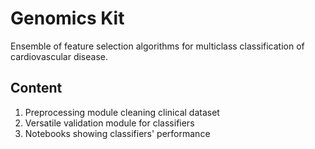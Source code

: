 # Genomics Kit

Ensemble of feature selection algorithms for multiclass classification of cardiovascular disease.

## Content

1. Preprocessing module cleaning clinical dataset
2. Versatile validation module for classifiers
3. Notebooks showing classifiers' performance
